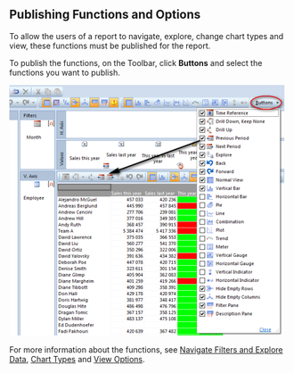 ## Publishing Functions and Options

To allow the users of a report to navigate, explore, change chart types and view, these functions must be published for the report.  

To publish the functions, on the Toolbar, click **Buttons** and select the functions you want to publish.  

![ID3768C01D13024169.IDBBC5D40D190E4863.png](media/ID3768C01D13024169.IDBBC5D40D190E4863.png)

For more information about the functions, see [Navigate Filters and Explore Data](navigate-filters-and-explore-data.md), [Chart Types](chart-types.md) and [View Options](view-options.md).